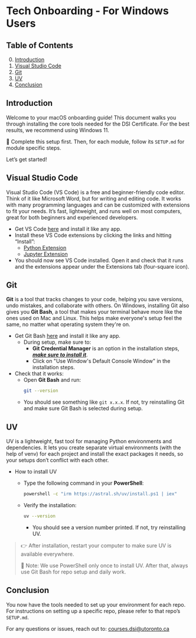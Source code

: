 # Tech Onboarding - For Windows Users

## Table of Contents

0. [Introduction](#introduction)
1. [Visual Studio Code](#visual-studio-code)
2. [Git](#git)
3. [UV](#UV)
4. [Conclusion](#conclusion)

## Introduction
Welcome to your macOS onboarding guide! This document walks you through installing the core tools needed for the DSI Certificate. For the best results, we recommend using Windows 11.

🚨 Complete this setup first. Then, for each module, follow its `SETUP.md` for module specific steps.  

Let’s get started!

## Visual Studio Code
Visual Studio Code (VS Code) is a free and beginner-friendly code editor. Think of it like Microsoft Word, but for writing and editing code. It works with many programming languages and can be customized with extensions to fit your needs. It’s fast, lightweight, and runs well on most computers, great for both beginners and experienced developers.

- Get VS Code [here](https://code.visualstudio.com) and install it like any app.
- Install these VS Code extensions by clicking the links and hitting “Install”:
  - [Python Extension](https://marketplace.visualstudio.com/items?itemName=ms-python.python)
  - [Jupyter Extension](https://marketplace.visualstudio.com/items?itemName=ms-toolsai.jupyter)
- You should now see VS Code installed. Open it and check that it runs and the extensions appear under the Extensions tab (four-square icon).

## Git
**Git** is a tool that tracks changes to your code, helping you save versions, undo mistakes, and collaborate with others. On Windows, installing Git also gives you **Git Bash**, a tool that makes your terminal behave more like the ones used on Mac and Linux. This helps make everyone's setup feel the same, no matter what operating system they're on.

- Get Git Bash [here](https://git-scm.com/download/win) and install it like any app.
  - During setup, make sure to:
    - **Git Credential Manager** is an option in the installation steps, <u>***make sure to install it***</u>.
    - Click on "Use Window's Default Console Window" in the installation steps.
- Check that it works:
  - Open **Git Bash** and run:
    ```bash
    git --version
    ```
  - You should see something like `git x.x.x`. If not, try reinstalling Git and make sure Git Bash is selected during setup.

## UV
UV is a lightweight, fast tool for managing Python environments and dependencies. It lets you create separate virtual environments (with the help of venv) for each project and install the exact packages it needs, so your setups don’t conflict with each other.
- How to install UV
  - Type the following command in your **PowerShell**:
    ```bash
    powershell -c "irm https://astral.sh/uv/install.ps1 | iex"
    ```

  - Verify the installation:
    ```bash
    uv --version
    ```
    - You should see a version number printed. If not, try reinstalling UV.

> 👉 After installation, restart your computer to make sure UV is available everywhere.
>
> 🚨 Note: We use PowerShell only once to install UV. After that, always use Git Bash for repo setup and daily work.

## Conclusion
You now have the tools needed to set up your environment for each repo. For instructions on setting up a specific repo, please refer to that repo’s `SETUP.md`. 

For any questions or issues, reach out to: courses.dsi@utoronto.ca
